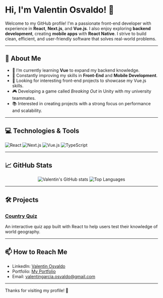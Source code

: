 # Hi, I'm Valentin Osvaldo! 👋

Welcome to my GitHub profile! I'm a passionate front-end developer with experience in **React**, **Next.js**, and **Vue.js**. I also enjoy exploring **backend development**, creating **mobile apps** with **React Native**. I strive to build clean, efficient, and user-friendly software that solves real-world problems.

---

## 🚀 About Me

- 🌱 I’m currently learning **Vue** to expand my backend knowledge.
- 🧠 Constantly improving my skills in **Front-End** and **Mobile Development**.
- 💼 Looking for interesting front-end projects to showcase my Vue.js skills.
- 🎮 Developing a game called *Breaking Out* in Unity with my university teammates.
- 📚 Interested in creating projects with a strong focus on performance and scalability.

---

## 💻 Technologies & Tools

![React](https://img.shields.io/badge/React-20232A?style=for-the-badge&logo=react&logoColor=61DAFB)
![Next.js](https://img.shields.io/badge/Next.js-000000?style=for-the-badge&logo=nextdotjs&logoColor=white)
![Vue.js](https://img.shields.io/badge/Vue.js-35495E?style=for-the-badge&logo=vuedotjs&logoColor=4FC08D)
![TypeScript](https://img.shields.io/badge/TypeScript-007ACC?style=for-the-badge&logo=typescript&logoColor=white)

---

## 📈 GitHub Stats

<p align="center">
  <img src="https://github-readme-stats.vercel.app/api?username=ValentinOsvaldo&show_icons=true&theme=radical" alt="Valentin's GitHub stats" />
  <img src="https://github-readme-stats.vercel.app/api/top-langs/?username=ValentinOsvaldo&layout=compact&theme=radical" alt="Top Languages" />
</p>

---

## 🛠️ Projects

### [Country Quiz](https://github.com/ValentinOsvaldo/Country-Quiz)
An interactive quiz app built with React to help users test their knowledge of world geography.

---

## 📫 How to Reach Me

- LinkedIn: [Valentin Osvaldo](https://www.linkedin.com/in/valentinosvaldo)
- Portfolio: [My Portfolio](https://valentin-osvaldo.vercel.app/en)
- Email: [valentingarcia.osvaldo@gmail.com](mailto:valentingarcia.osvaldo@gmail.com)


---

Thanks for visiting my profile! 🚀
